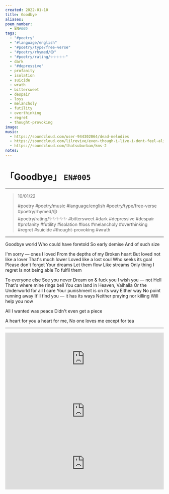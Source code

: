 ```yaml
---
created: 2022-01-10
title: Goodbye
aliases:
poem_number:
  - EN#005
tags:
  - "#poetry"
  - "#language/english"
  - "#poetry/type/free-verse"
  - "#poetry/rhymed/🟡"
  - "#poetry/rating/✨✨✨✨✨"
  - dark
  - "#depressive"
  - profanity
  - isolation
  - suicide
  - wrath
  - bittersweet
  - despair
  - loss
  - melancholy
  - futility
  - overthinking
  - regret
  - thought-provoking
image:
music:
  - https://soundcloud.com/user-944302064/dead-melodies
  - https://soundcloud.com/lilrevive/even-though-i-live-i-dont-feel-alive
  - https://soundcloud.com/thatsuburban/kms-2
notes:
---
```

# 「Goodbye」 `EN#005`

---

> 10/01/22
> 
> #poetry 
> #poetry/music 
> #language/english 
> #poetry/type/free-verse 
> #poetry/rhymed/🟡  
> #poetry/rating/✨✨✨✨✨ 
> #bittersweet #dark #depressive #despair #profanity #futility #isolation #loss #melancholy #overthinking #regret #suicide #thought-provoking #wrath 

---

Goodbye world
Who could have foretold
So early demise
And of such size

I'm sorry — ones I loved
From the depths of my
Broken heart
But loved not like a lover
That's much lower
Loved like a lost soul
Who seeks its goal
Please don't forget
Your dreams
Let them flow
Like streams
Only thing I regret
Is not being able
To fulfil them

To everyone else
See you never
Dream on & fuck you
I wish you — not Hell
That's where mine rings bell
You can land in Heaven, Valhalla
Or the Underworld for all I care
Your punishment is on its way
Either way
No point running away
It'll find you — it has its ways
Neither praying nor killing
Will help you now

All I wanted was peace
Didn't even get a piece


A heart for you a heart for me,
No one loves me except for tea

---

<iframe width="100%" height="166" scrolling="no" frameborder="no" allow="autoplay" src="https://w.soundcloud.com/player/?url=https%3A//api.soundcloud.com/tracks/1128351844&color=%23ff5500&auto_play=false&hide_related=false&show_comments=true&show_user=true&show_reposts=false&show_teaser=true"></iframe>
<iframe width="100%" height="166" scrolling="no" frameborder="no" allow="autoplay" src="https://w.soundcloud.com/player/?url=https%3A//api.soundcloud.com/tracks/914861932&color=%23ff5500&auto_play=false&hide_related=false&show_comments=true&show_user=true&show_reposts=false&show_teaser=true"></iframe>
<iframe width="100%" height="166" scrolling="no" frameborder="no" allow="autoplay" src="https://w.soundcloud.com/player/?url=https%3A//api.soundcloud.com/tracks/775600003&color=%23ff5500&auto_play=false&hide_related=false&show_comments=true&show_user=true&show_reposts=false&show_teaser=true"></iframe>
